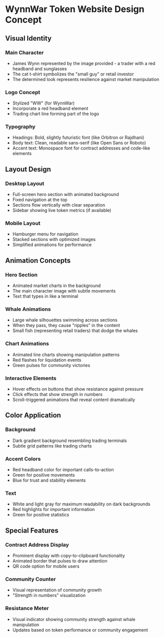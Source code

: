 # WynnWar Token Website Design Concept

## Visual Identity

### Main Character
- James Wynn represented by the image provided - a trader with a red headband and sunglasses
- The cat t-shirt symbolizes the "small guy" or retail investor
- The determined look represents resilience against market manipulation

### Logo Concept
- Stylized "WW" (for WynnWar)
- Incorporate a red headband element
- Trading chart line forming part of the logo

### Typography
- Headings: Bold, slightly futuristic font (like Orbitron or Rajdhani)
- Body text: Clean, readable sans-serif (like Open Sans or Roboto)
- Accent text: Monospace font for contract addresses and code-like elements

## Layout Design

### Desktop Layout
- Full-screen hero section with animated background
- Fixed navigation at the top
- Sections flow vertically with clear separation
- Sidebar showing live token metrics (if available)

### Mobile Layout
- Hamburger menu for navigation
- Stacked sections with optimized images
- Simplified animations for performance

## Animation Concepts

### Hero Section
- Animated market charts in the background
- The main character image with subtle movements
- Text that types in like a terminal

### Whale Animations
- Large whale silhouettes swimming across sections
- When they pass, they cause "ripples" in the content
- Small fish (representing retail traders) that dodge the whales

### Chart Animations
- Animated line charts showing manipulation patterns
- Red flashes for liquidation events
- Green pulses for community victories

### Interactive Elements
- Hover effects on buttons that show resistance against pressure
- Click effects that show strength in numbers
- Scroll-triggered animations that reveal content dramatically

## Color Application

### Background
- Dark gradient background resembling trading terminals
- Subtle grid patterns like trading charts

### Accent Colors
- Red headband color for important calls-to-action
- Green for positive movements
- Blue for trust and stability elements

### Text
- White and light gray for maximum readability on dark backgrounds
- Red highlights for important information
- Green for positive statistics

## Special Features

### Contract Address Display
- Prominent display with copy-to-clipboard functionality
- Animated border that pulses to draw attention
- QR code option for mobile users

### Community Counter
- Visual representation of community growth
- "Strength in numbers" visualization

### Resistance Meter
- Visual indicator showing community strength against whale manipulation
- Updates based on token performance or community engagement

